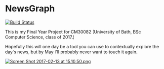 # NewsGraph

[![Build Status](https://travis-ci.com/damasktb/NewsGraph.svg?token=t8SUpq2tFb6x2ycwG1px&branch=master)](https://travis-ci.com/damasktb/NewsGraph)

This is my Final Year Project for CM30082 (University of Bath, BSc Computer Science, class of 2017.)

Hopefully this will one day be a tool you can use to contextually explore the day's news, but by May I'll probably never want to touch it again.

[![Screen Shot 2017-02-13 at 15.10.50.png](https://s12.postimg.org/64g7dnfnx/Screen_Shot_2017_02_13_at_15_10_50.png)](https://postimg.org/image/sge071ert/)

